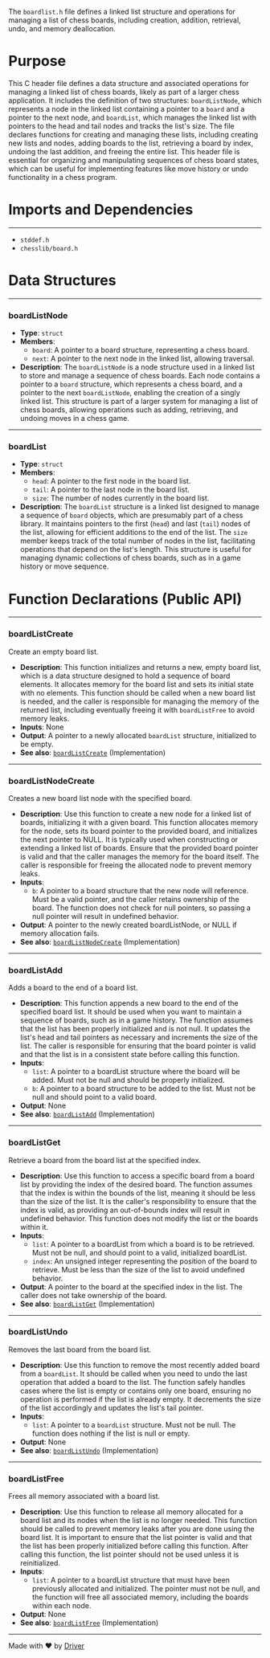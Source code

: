 <!--------------------------------------------------------------------------------->
<!-- IMPORTANT: This file is auto-generated by Driver (https://driver.ai). -------->
<!-- Manual edits may be overwritten on future commits. --------------------------->
<!--------------------------------------------------------------------------------->

The `boardlist.h` file defines a linked list structure and operations for managing a list of chess boards, including creation, addition, retrieval, undo, and memory deallocation.

# Purpose
This C header file defines a data structure and associated operations for managing a linked list of chess boards, likely as part of a larger chess application. It includes the definition of two structures: `boardListNode`, which represents a node in the linked list containing a pointer to a `board` and a pointer to the next node, and `boardList`, which manages the linked list with pointers to the head and tail nodes and tracks the list's size. The file declares functions for creating and managing these lists, including creating new lists and nodes, adding boards to the list, retrieving a board by index, undoing the last addition, and freeing the entire list. This header file is essential for organizing and manipulating sequences of chess board states, which can be useful for implementing features like move history or undo functionality in a chess program.
# Imports and Dependencies

---
- `stddef.h`
- `chesslib/board.h`


# Data Structures

---
### boardListNode
- **Type**: `struct`
- **Members**:
    - `board`: A pointer to a board structure, representing a chess board.
    - `next`: A pointer to the next node in the linked list, allowing traversal.
- **Description**: The `boardListNode` is a node structure used in a linked list to store and manage a sequence of chess boards. Each node contains a pointer to a `board` structure, which represents a chess board, and a pointer to the next `boardListNode`, enabling the creation of a singly linked list. This structure is part of a larger system for managing a list of chess boards, allowing operations such as adding, retrieving, and undoing moves in a chess game.


---
### boardList
- **Type**: `struct`
- **Members**:
    - `head`: A pointer to the first node in the board list.
    - `tail`: A pointer to the last node in the board list.
    - `size`: The number of nodes currently in the board list.
- **Description**: The `boardList` structure is a linked list designed to manage a sequence of `board` objects, which are presumably part of a chess library. It maintains pointers to the first (`head`) and last (`tail`) nodes of the list, allowing for efficient additions to the end of the list. The `size` member keeps track of the total number of nodes in the list, facilitating operations that depend on the list's length. This structure is useful for managing dynamic collections of chess boards, such as in a game history or move sequence.


# Function Declarations (Public API)

---
### boardListCreate<!-- {{#callable_declaration:boardListCreate}} -->
Create an empty board list.
- **Description**: This function initializes and returns a new, empty board list, which is a data structure designed to hold a sequence of board elements. It allocates memory for the board list and sets its initial state with no elements. This function should be called when a new board list is needed, and the caller is responsible for managing the memory of the returned list, including eventually freeing it with `boardListFree` to avoid memory leaks.
- **Inputs**: None
- **Output**: A pointer to a newly allocated `boardList` structure, initialized to be empty.
- **See also**: [`boardListCreate`](c_cpp_export_test/src/chesslib/boardlist.c#callable:boardListCreate)  (Implementation)


---
### boardListNodeCreate<!-- {{#callable_declaration:boardListNodeCreate}} -->
Creates a new board list node with the specified board.
- **Description**: Use this function to create a new node for a linked list of boards, initializing it with a given board. This function allocates memory for the node, sets its board pointer to the provided board, and initializes the next pointer to NULL. It is typically used when constructing or extending a linked list of boards. Ensure that the provided board pointer is valid and that the caller manages the memory for the board itself. The caller is responsible for freeing the allocated node to prevent memory leaks.
- **Inputs**:
    - `b`: A pointer to a board structure that the new node will reference. Must be a valid pointer, and the caller retains ownership of the board. The function does not check for null pointers, so passing a null pointer will result in undefined behavior.
- **Output**: A pointer to the newly created boardListNode, or NULL if memory allocation fails.
- **See also**: [`boardListNodeCreate`](c_cpp_export_test/src/chesslib/boardlist.c#callable:boardListNodeCreate)  (Implementation)


---
### boardListAdd<!-- {{#callable_declaration:boardListAdd}} -->
Adds a board to the end of a board list.
- **Description**: This function appends a new board to the end of the specified board list. It should be used when you want to maintain a sequence of boards, such as in a game history. The function assumes that the list has been properly initialized and is not null. It updates the list's head and tail pointers as necessary and increments the size of the list. The caller is responsible for ensuring that the board pointer is valid and that the list is in a consistent state before calling this function.
- **Inputs**:
    - `list`: A pointer to a boardList structure where the board will be added. Must not be null and should be properly initialized.
    - `b`: A pointer to a board structure to be added to the list. Must not be null and should point to a valid board.
- **Output**: None
- **See also**: [`boardListAdd`](c_cpp_export_test/src/chesslib/boardlist.c#callable:boardListAdd)  (Implementation)


---
### boardListGet<!-- {{#callable_declaration:boardListGet}} -->
Retrieve a board from the board list at the specified index.
- **Description**: Use this function to access a specific board from a board list by providing the index of the desired board. The function assumes that the index is within the bounds of the list, meaning it should be less than the size of the list. It is the caller's responsibility to ensure that the index is valid, as providing an out-of-bounds index will result in undefined behavior. This function does not modify the list or the boards within it.
- **Inputs**:
    - `list`: A pointer to a boardList from which a board is to be retrieved. Must not be null, and should point to a valid, initialized boardList.
    - `index`: An unsigned integer representing the position of the board to retrieve. Must be less than the size of the list to avoid undefined behavior.
- **Output**: A pointer to the board at the specified index in the list. The caller does not take ownership of the board.
- **See also**: [`boardListGet`](c_cpp_export_test/src/chesslib/boardlist.c#callable:boardListGet)  (Implementation)


---
### boardListUndo<!-- {{#callable_declaration:boardListUndo}} -->
Removes the last board from the board list.
- **Description**: Use this function to remove the most recently added board from a `boardList`. It should be called when you need to undo the last operation that added a board to the list. The function safely handles cases where the list is empty or contains only one board, ensuring no operation is performed if the list is already empty. It decrements the size of the list accordingly and updates the list's tail pointer.
- **Inputs**:
    - `list`: A pointer to a `boardList` structure. Must not be null. The function does nothing if the list is null or empty.
- **Output**: None
- **See also**: [`boardListUndo`](c_cpp_export_test/src/chesslib/boardlist.c#callable:boardListUndo)  (Implementation)


---
### boardListFree<!-- {{#callable_declaration:boardListFree}} -->
Frees all memory associated with a board list.
- **Description**: Use this function to release all memory allocated for a board list and its nodes when the list is no longer needed. This function should be called to prevent memory leaks after you are done using the board list. It is important to ensure that the list pointer is valid and that the list has been properly initialized before calling this function. After calling this function, the list pointer should not be used unless it is reinitialized.
- **Inputs**:
    - `list`: A pointer to a boardList structure that must have been previously allocated and initialized. The pointer must not be null, and the function will free all associated memory, including the boards within each node.
- **Output**: None
- **See also**: [`boardListFree`](c_cpp_export_test/src/chesslib/boardlist.c#callable:boardListFree)  (Implementation)



---
Made with ❤️ by [Driver](https://www.driver.ai/)